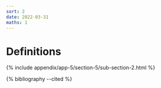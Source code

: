 ```yaml
---
sort: 2
date: 2022-03-31
maths: 1
---
```


# Definitions

{% include appendix/app-5/section-5/sub-section-2.html %}

{% bibliography --cited %}

